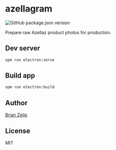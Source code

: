 # azellagram

![GitHub package.json version](https://img.shields.io/github/package-json/v/brianzelip/azellazgram)

Prepare raw Azellaz product photos for production.

## Dev server

```bash
npm run electron:serve
```

## Build app

```bash
npm run electron:build
```

## Author

[Brian Zelip](https://zelip.me)

## License

MIT

